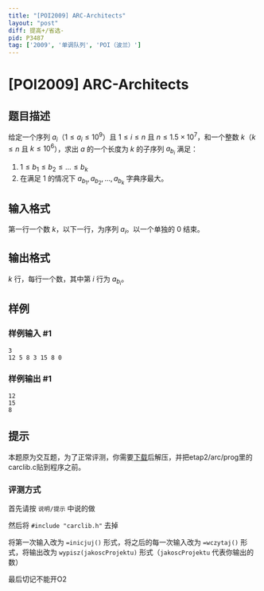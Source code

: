 ```yaml
---
title: "[POI2009] ARC-Architects"
layout: "post"
diff: 提高+/省选-
pid: P3487
tag: ['2009', '单调队列', 'POI（波兰）']
---
```

# [POI2009] ARC-Architects
## 题目描述

给定一个序列 $a_i$（$1\leq a_i\leq 10^9$）且 $1\leq i\le n$ 且 $n\leq  
 1.5\times 10^7$，和一个整数 $k$（$k\leq n$ 且 $k\leq 10^6$），求出 $a$ 的一个长度为 $k$ 的子序列 $a_{b_i}$ 满足：

1. $1\leq b_1\leq b_2\leq \ldots\leq b_k$
2. 在满足 $1$ 的情况下 $a_{b_1}, a_{b_2},\ldots , a_{b_k}$ 字典序最大。

## 输入格式

第一行一个数 $k$，以下一行，为序列 $a_i$。以一个单独的 $0$ 结束。

## 输出格式

$k$ 行，每行一个数，其中第 $i$ 行为 $a_{b_i}$。

## 样例

### 样例输入 #1
```
3
12 5 8 3 15 8 0
```
### 样例输出 #1
```
12
15
8
```
## 提示

本题原为交互题，为了正常评测，你需要[下载](http://oi.edu.pl/static/attachment/20110704/oi16-etap2-arc.zip)后解压，并把etap2/arc/prog里的carclib.c贴到程序之前。

### 评测方式

首先请按 `说明/提示` 中说的做

然后将 `#include "carclib.h"` 去掉

将第一次输入改为 `=inicjuj()` 形式，将之后的每一次输入改为 `=wczytaj()` 形式，将输出改为 `wypisz(jakoscProjektu)` 形式（`jakoscProjektu` 代表你输出的数）

最后切记不能开O2

